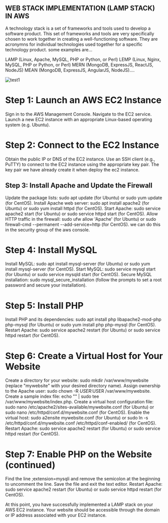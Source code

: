 ## WEB STACK IMPLEMENTATION (LAMP STACK) IN AWS
A technology stack is a set of frameworks and tools used to develop a software product. This set of frameworks and tools are very specifically chosen to work together in creating a well-functioning software. They are acronymns for individual technologies used together for a specific technology product. some examples are…

LAMP (Linux, Apache, MySQL, PHP or Python, or Perl)
LEMP (Linux, Nginx, MySQL, PHP or Python, or Perl)
MERN (MongoDB, ExpressJS, ReactJS, NodeJS)
MEAN (MongoDB, ExpressJS, AngularJS, NodeJS)....

![test1](https://github.com/HassanSesay/darey.io-PBL-Projects/assets/114838820/9f204ad4-ea3a-42f2-bd3c-af5e4306dd76)

# Step 1: Launch an AWS EC2 Instance

Sign in to the AWS Management Console.
Navigate to the EC2 service.
Launch a new EC2 instance with an appropriate Linux-based operating system (e.g. Ubuntu).

# Step 2: Connect to the EC2 Instance

Obtain the public IP or DNS of the EC2 instance.
Use an SSH client (e.g., PuTTY) to connect to the EC2 instance using the appropriate key pair. The key pair we have already create it when deploy the ec2 instance.

## Step 3: Install Apache and Update the Firewall

Update the package lists: sudo apt update (for Ubuntu) or sudo yum update (for CentOS).
Install Apache web server: sudo apt install apache2 (for Ubuntu) or sudo yum install httpd (for CentOS).
Start Apache: sudo service apache2 start (for Ubuntu) or sudo service httpd start (for CentOS).
Allow HTTP traffic in the firewall: sudo ufw allow 'Apache' (for Ubuntu) or sudo firewall-cmd --permanent --add-service=http (for CentOS). we can do this in the security group of the aws console.

# Step 4: Install MySQL

Install MySQL: sudo apt install mysql-server (for Ubuntu) or sudo yum install mysql-server (for CentOS).
Start MySQL: sudo service mysql start (for Ubuntu) or sudo service mysqld start (for CentOS).
Secure MySQL installation: sudo mysql_secure_installation (follow the prompts to set a root password and secure your installation).

# Step 5: Install PHP

Install PHP and its dependencies: sudo apt install php libapache2-mod-php php-mysql (for Ubuntu) or sudo yum install php php-mysql (for CentOS).
Restart Apache: sudo service apache2 restart (for Ubuntu) or sudo service httpd restart (for CentOS).

# Step 6: Create a Virtual Host for Your Website

Create a directory for your website: sudo mkdir /var/www/mywebsite (replace "mywebsite" with your desired directory name).
Assign ownership to the Apache user: sudo chown -R $USER:$USER /var/www/mywebsite.
Create a sample index file: echo "<?php phpinfo(); ?>" | sudo tee /var/www/mywebsite/index.php.
Create a virtual host configuration file: sudo nano /etc/apache2/sites-available/mywebsite.conf (for Ubuntu) or sudo nano /etc/httpd/conf.d/mywebsite.conf (for CentOS).
Enable the virtual host: sudo a2ensite mywebsite.conf (for Ubuntu) or sudo ln -s /etc/httpd/conf.d/mywebsite.conf /etc/httpd/conf-enabled/ (for CentOS).
Restart Apache: sudo service apache2 restart (for Ubuntu) or sudo service httpd restart (for CentOS).

# Step 7: Enable PHP on the Website (continued)

Find the line ;extension=mysqli and remove the semicolon at the beginning to uncomment the line.
Save the file and exit the text editor.
Restart Apache: sudo service apache2 restart (for Ubuntu) or sudo service httpd restart (for CentOS).

At this point, you have successfully implemented a LAMP stack on your AWS EC2 instance. Your website should be accessible through the domain or IP address associated with your EC2 instance.

